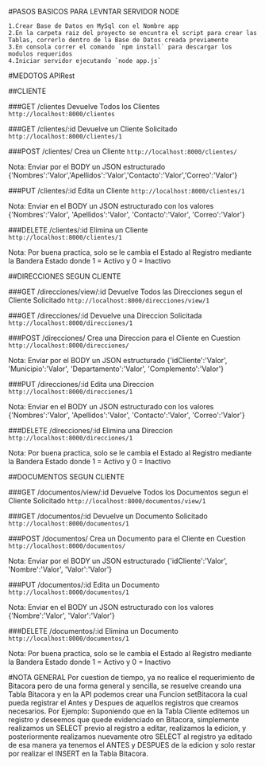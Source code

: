 #PASOS BASICOS PARA LEVNTAR SERVIDOR NODE

    1.Crear Base de Datos en MySql con el Nombre app
    2.En la carpeta raiz del proyecto se encuntra el script para crear las Tablas, correrlo dentro de la Base de Datos creada previamente
    3.En consola correr el comando `npm install` para descargar los modulos requeridos
    4.Iniciar servidor ejecutando `node app.js`

#MEDOTOS APIRest

##CLIENTE

###GET /clientes
Devuelve Todos los Clientes `http://localhost:8000/clientes`

###GET /clientes/:id
Devuelve un Cliente Solicitado `http://localhost:8000/clientes/1`

###POST /clientes/
Crea un Cliente `http://localhost:8000/clientes/`

Nota: Enviar por el BODY un JSON estructurado {'Nombres':'Valor','Apellidos':'Valor','Contacto':'Valor','Correo':'Valor'}

###PUT /clientes/:id
Edita un Cliente `http://localhost:8000/clientes/1`

Nota: Enviar en el BODY un JSON estructurado con los valores {'Nombres':'Valor', 'Apellidos':'Valor', 'Contacto':'Valor', 'Correo':'Valor'}

###DELETE /clientes/:id
Elimina un Cliente `http://localhost:8000/clientes/1`

Nota: Por buena practica, solo se le cambia el Estado al Registro mediante la Bandera Estado donde 1 = Activo y 0 = Inactivo

##DIRECCIONES SEGUN CLIENTE

###GET /direcciones/view/:id
Devuelve Todos las Direcciones segun el Cliente Solicitado `http://localhost:8000/direcciones/view/1`

###GET /direcciones/:id
Devuelve una Direccion Solicitada `http://localhost:8000/direcciones/1`

###POST /direcciones/
Crea una Direccion para el Cliente en Cuestion `http://localhost:8000/direcciones/`

Nota: Enviar por el BODY un JSON estructurado {'idCliente':'Valor', 'Municipio':'Valor', 'Departamento':'Valor', 'Complemento':'Valor'}

###PUT /direcciones/:id
Edita una Direccion `http://localhost:8000/direcciones/1`

Nota: Enviar en el BODY un JSON estructurado con los valores {'Nombres':'Valor', 'Apellidos':'Valor', 'Contacto':'Valor', 'Correo':'Valor'}

###DELETE /direcciones/:id
Elimina una Direccion `http://localhost:8000/direcciones/1`

Nota: Por buena practica, solo se le cambia el Estado al Registro mediante la Bandera Estado donde 1 = Activo y 0 = Inactivo

##DOCUMENTOS SEGUN CLIENTE

###GET /documentos/view/:id
Devuelve Todos los Documentos segun el Cliente Solicitado `http://localhost:8000/documentos/view/1`

###GET /documentos/:id
Devuelve un Documento Solicitado `http://localhost:8000/documentos/1`

###POST /documentos/
Crea un Documento para el Cliente en Cuestion `http://localhost:8000/documentos/`

Nota: Enviar por el BODY un JSON estructurado {'idCliente':'Valor', 'Nombre':'Valor', 'Valor':'Valor'}

###PUT /documentos/:id
Edita un Documento `http://localhost:8000/documentos/1`

Nota: Enviar en el BODY un JSON estructurado con los valores {'Nombre':'Valor', 'Valor':'Valor'}

###DELETE /documentos/:id
Elimina un Documento `http://localhost:8000/documentos/1`

Nota: Por buena practica, solo se le cambia el Estado al Registro mediante la Bandera Estado donde 1 = Activo y 0 = Inactivo

#NOTA GENERAL
Por cuestion de tiempo, ya no realice el requerimiento de Bitacora pero de una forma general y sencilla, se resuelve creando una Tabla Bitacora y en la API podemos crear una Funcion setBitacora la cual pueda registrar el Antes y Despues de aquellos registros que creamos necesarios.
Por Ejemplo: Suponiendo que en la Tabla Cliente editemos un registro y deseemos que quede evidenciado en Bitacora, simplemente realizamos un SELECT previo al registro a editar, realizamos la edicion, y posteriormente realizamos nuevamente otro SELECT al registro ya editado de esa manera ya tenemos el ANTES y DESPUES de la edicion y solo restar por realizar el INSERT en la Tabla Bitacora.